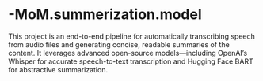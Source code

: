 # -MoM.summerization.model
This project is an end-to-end pipeline for automatically transcribing speech from audio files and generating concise, readable summaries of the content. It leverages advanced open-source models—including OpenAI’s Whisper for accurate speech-to-text transcription and Hugging Face BART for abstractive summarization.
